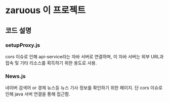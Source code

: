 # zaruous 이 프로젝트

## 코드 설명
### setupProxy.js
cors 이슈로 인해 api-service라는 자바 서버로 연결하며, 이 자바 서버는 
외부 URL과 접속 및 기타 리소스를 획득하기 위한 용도로 사용.
### News.js
네이버 검색어 or 경제 뉴스등 뉴스 기사 정보를 확인하기 위한 페이지.
단 cors 이슈로 인해 java 서버 연결을 통해 접근함.


